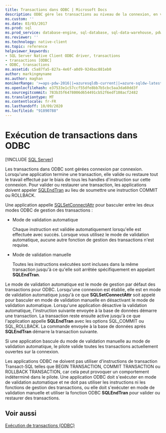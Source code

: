 ```yaml
---
title: Transactions dans ODBC | Microsoft Docs
description: ODBC gère les transactions au niveau de la connexion, en validant ou en annulant tout le travail effectué, en mode de validation automatique ou en mode de validation manuelle.
ms.custom: ''
ms.date: 03/03/2017
ms.prod: sql
ms.prod_service: database-engine, sql-database, sql-data-warehouse, pdw
ms.reviewer: ''
ms.technology: native-client
ms.topic: reference
helpviewer_keywords:
- SQL Server Native Client ODBC driver, transactions
- transactions [ODBC]
- ODBC, transactions
ms.assetid: c5a87fa5-827a-4e6f-a0d9-924bac881eb0
author: markingmyname
ms.author: maghan
monikerRange: '>=aps-pdw-2016||=azuresqldb-current||=azure-sqldw-latest||>=sql-server-2016||=sqlallproducts-allversions||>=sql-server-linux-2017||=azuresqldb-mi-current'
ms.openlocfilehash: e37533e1c57ccf55dfe8bb7b5cbc5aa3da60dd3f
ms.sourcegitcommit: 783b35f6478006d654491cb52f6edf108acf2482
ms.translationtype: MT
ms.contentlocale: fr-FR
ms.lasthandoff: 10/09/2020
ms.locfileid: "91890788"
---
```

# <a name="performing-transactions-in-odbc"></a>Exécution de transactions dans ODBC
[!INCLUDE [SQL Server](../../../includes/applies-to-version/sql-asdb-asdbmi-asa-pdw.md)]

  Les transactions dans ODBC sont gérées connexion par connexion. Lorsqu'une application termine une transaction, elle valide ou restaure tout le travail effectué par le biais de tous les handles d'instruction sur cette connexion. Pour valider ou restaurer une transaction, les applications doivent appeler [SQLEndTran](../../../relational-databases/native-client-odbc-api/sqlendtran.md) au lieu de soumettre une instruction COMMIT ou ROLLBACK.  
  
 Une application appelle [SQLSetConnectAttr](../../../relational-databases/native-client-odbc-api/sqlsetconnectattr.md) pour basculer entre les deux modes ODBC de gestion des transactions :  
  
-   Mode de validation automatique  
  
     Chaque instruction est validée automatiquement lorsqu'elle est effectuée avec succès. Lorsque vous utilisez le mode de validation automatique, aucune autre fonction de gestion des transactions n'est requise.  
  
-   Mode de validation manuelle  
  
     Toutes les instructions exécutées sont incluses dans la même transaction jusqu'à ce qu'elle soit arrêtée spécifiquement en appelant **SQLEndTran**.  
  
 Le mode de validation automatique est le mode de gestion par défaut des transactions pour ODBC. Lorsqu'une connexion est établie, elle est en mode de validation automatique jusqu'à ce que **SQLSetConnectAttr** soit appelé pour basculer en mode de validation manuelle en désactivant le mode de validation automatique. Lorsqu'une application désactive la validation automatique, l'instruction suivante envoyée à la base de données démarre une transaction. La transaction reste ensuite active jusqu'à ce que l'application appelle **SQLEndTran** avec les options SQL_COMMIT ou SQL_ROLLBACK. La commande envoyée à la base de données après **SQLEndTran** démarre la transaction suivante.  
  
 Si une application bascule du mode de validation manuelle au mode de validation automatique, le pilote valide toutes les transactions actuellement ouvertes sur la connexion.  
  
 Les applications ODBC ne doivent pas utiliser d'instructions de transaction Transact-SQL telles que BEGIN TRANSACTION, COMMIT TRANSACTION ou ROLLBACK TRANSACTION, car cela peut provoquer un comportement indéterminé dans le pilote. Une application ODBC doit s'exécuter en mode de validation automatique et ne doit pas utiliser les instructions ni les fonctions de gestion des transactions, ou elle doit s'exécuter en mode de validation manuelle et utiliser la fonction ODBC **SQLEndTran** pour valider ou restaurer des transactions.  
  
## <a name="see-also"></a>Voir aussi  
 [Exécution de transactions &#40;ODBC&#41;]()  
  
